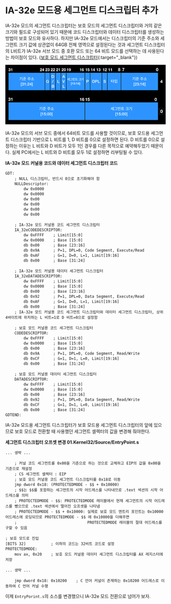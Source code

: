 # IA-32e 모드용 세그먼트 디스크립터 추가

IA-32e 모드의 세그먼트 디스크립터는 보호 모드의 세그먼트 디스크립터와 거의 같은 크기와 필드로 구성되어 있기 때문에 코드 디스크립터와 데이터 디스크립터를 생성하는 방법이 보호 모드와 유사하다.
하지만 IA-32e 모드에서는 디스크립터의 기준 주소와 세그먼트 크기 값에 상관없이 64GB 전체 영역으로 설정된다는 것과 세그먼트 디스크립터의 L비트가 IA-32e 서브 모드 중 호환 모드 또는 64 비트 모드를
선택하는 데 사용된다는 차이점이 있다. ([보호 모드 세그먼트 디스크립터](https://knero.github.io/#/contents?path=/contents/dev/2020/04/01/os-study-9.md&date=2020.04.01&page=2){:target="_blank"})

![IA-32e segment descriptor](/contents/dev/2020/04/27/image/os-study-23-1.png)

IA-32e 모드의 서브 모드 중에서 64비트 모드를 사용할 것이므로, 보호 모드용 세그먼트 디스크립터 기반으로 L 비트를 1, D 비트를 0으로 설정하면 된다. 
D 비트를 0으로 설정하는 이유는 L 비트와 D 비트가 모두 1인 경우를 다른 목적으로 예약해두었기 때문이다.
실제 PC에서는 L 비트와 D 비트를 모두 1로 설정하면 리부팅될 수 있다.

**IA-32e 모드 커널용 코드와 데이터 세그먼트 디스크립터 코드**
```
GDT:
    ; NULL 디스크립터, 반드시 0으로 초기화해야 함
    NULLDescriptor:
        dw 0x0000
        dw 0x0000
        dw 0x00
        dw 0x00
        dw 0x00
        dw 0x00

    ; IA-32e 모드 커널용 코드 세그먼트 디스크립터
    IA_32eCODEDESCRIPTOR:
        dw 0xFFFF    ; Limit[15:0]
        dw 0x0000    ; Base [15:0]
        db 0x00      ; Base [23:16]
        db 0x9A      ; P=1, DPL=0, Code Segment, Execute/Read
        db 0xAF      ; G=1, D=0, L=1, Limit[19:16]
        db 0x00      ; Base [31:24]

    ; IA-32e 모드 커널용 데이터 세그먼트 디스크립터
    IA_32eDATADESCRIPTOR:
        dw 0xFFFF    ; Limit[15:0]
        dw 0x0000    ; Base [15:0]
        db 0x00      ; Base [23:16]
        db 0x92      ; P=1, DPL=0, Data Segment, Execute/Read
        db 0xAF      ; G=1, D=0, L=1, Limit[19:16]
        db 0x00      ; Base [31:24]
    ; IA-32e 모드 커널용 코드 세그먼트 디스크립터와 데이터 세그먼트 디스크립터, 상위 4바이트에 위치하는 L 비트=1로 D 비트=0으로 설정함

    ; 보호 모드 커널용 코드 세그먼트 디스크립터
    CODEDESCRIPTOR:
        dw 0xFFFF    ; Limit[15:0]
        dw 0x0000    ; Base [15:0]
        db 0x00      ; Base [23:16]
        db 0x9A      ; P=1, DPL=0, Code Segment, Read/Write
        db 0xCF      ; G=1, D=1, L=0, Limit[19:16]
        db 0x00      ; Base [31:24]

    ; 보호 모드 커널용 데이터 세그먼트 디스크립터
    DATADESCRIPTOR:
        dw 0xFFFF    ; Limit[15:0]
        dw 0x0000    ; Base [15:0]
        db 0x00      ; Base [23:16]
        db 0x92      ; P=1, DPL=0, Data Segment, Read/Write
        db 0xCF      ; G=1, D=1, L=0, Limit[19:16]
        db 0x00      ; Base [31:24]
GDTEND:
```

IA-32e 모드용 세그먼트 디스크립터가 보호 모드용 세그먼트 디스크립터의 앞에 있으므로 보호 모드로 전환할 때 사용했던 세그먼트 셀렉터의 값을 변경해 줘야한다.

**세그먼트 디스크립터 오프셋 변경 01.Kernel32/Source/EntryPoint.s**
```
... 생략 ...

    ; 커널 코드 세그먼트를 0x00을 기준으로 하는 것으로 교체하고 EIP의 값을 0x00을 기준으로 재설정
    ; CS 세그먼트 셀렉터 : EIP
    ; 보호 모드 커널용 코드 세그먼트 디스크립터를 0x18로 이동
    jmp dword 0x18: (PROTECTEDMODE - $$ + 0x10000)
    ; $$는 $$를 포함하는 세그먼트의 시작 어드레스를 나타내므로 .text 섹션의 시작 어드레스를 의미
    ; PROTECTEDMODE - $$: PROTECTEDMODE 레이블에서 현재 세그먼트의 시작 어드레스를 뺐으므로 .text 섹션에서 떨어진 오프셋을 나타냄
    ; PROTECTEDMODE - $$ + 0x10000: 실제로 보호 모드 엔트리 포인트는 0x10000 어드레스에 로딩되므로 PROTECTEDMODE - $$ 에 0x10000을 더해주면
    ;                               PROTECTEDMODE 레이블의 절대 어드레스를 구할 수 있음

; 보호 모드로 진입
[BITS 32]           ; 이하의 코드는 32비트 코드로 설정
PROTECTEDMODE:
    mov ax, 0x20    ; 보호 모드 커널용 데이터 세그먼트 디스크립터를 AX 레지스터에 저장

... 생략 ...

    jmp dword 0x18: 0x10200    ; C 언어 커널이 존재하는 0x10200 어드레스로 이동하여 C 언어 커널 수행
```

이제 `EntryPorint.s`의 소스를 변경했으니 IA-32e 모드 전환으로 넘어가 보자.